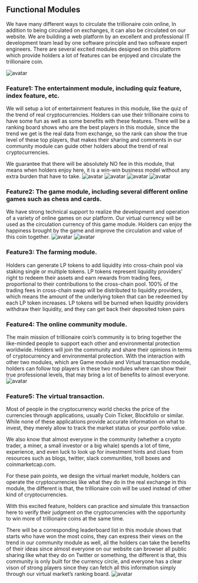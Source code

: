 ## Functional Modules
We have many different ways to circulate the trillionaire coin online, In addition to being circulated on exchanges, it can also be circulated on our website.
We are building a web platform by an excellent and professional IT development team lead by one software principle and two software expert engineers. There are several excited modules designed on this platform which provide holders a lot of features can be enjoyed and circulate the trillionaire coin.

![avatar](./pic/function-design.png)

### Feature1: The entertainment module, including quiz feature, index feature, etc.
We will setup a lot of entertainment features in this module, like the quiz of the trend of real cryptocurrencies. Holders can use their trillionaire coins to have some fun as well as some benefits with these features. There will be a ranking board shows who are the best players in this module, since the trend we get is the real data from exchange, so the rank can show the true level of these top players, that makes their sharing and comments in our community module can guide other holders about the trend of real cryptocurrencies.

We guarantee that there will be absolutely NO fee in this module, that means when holders enjoy here, it is a win-win business model without any extra burden that have to take. 
![avatar](./pic/feature1-1.png) 
![avatar](./pic/feature1-2.png)
![avatar](./pic/feature1-3.png) ![avatar](./pic/feature1-4.png)

### Feature2: The game module, including several different online games such as chess and cards.
We have strong technical support to realize the development and operation of a variety of online games on our platform. Our virtual currency will be used as the circulation currency of this game module. Holders can enjoy the happiness brought by the game and improve the circulation and value of this coin together.
![avatar](./pic/feature2-1.png) 
![avatar](./pic/feature2-2.png)

### Feature3: The farming module.
Holders can generate LP tokens to add liquidity into cross-chain pool via staking single or multiple tokens. LP tokens represent liquidity providers' right to redeem their assets and earn rewards from trading fees, proportional to their contributions to the cross-chain pool. 100% of the trading fees in cross-chain swap will be distributed to liquidity providers, which means the amount of the underlying token that can be redeemed by each LP token increases. LP tokens will be burned when liquidity providers withdraw their liquidity, and they can get back their deposited token pairs

### Feature4: The online community module.
The main mission of trillionaire coin’s community is to bring together the like-minded people to support each other and environmental protection worldwide. Holders will join the community and share their opinions in terms of cryptocurrency and environmental protection. With the interaction with other two modules, which are Game module and Virtual transaction module, holders can follow top players in these two modules where can show their true professional levels, that may bring a lot of benefits to almost everyone.
![avatar](./pic/feature4-1.png) 

### Feature5: The virtual transaction.
Most of people in the cryptocurrency world checks the price of the currencies through applications, usually Coin Ticker, Blockfolio or similar. While none of these applications provide accurate information on what to invest, they merely allow to track the market status or your portfolio value.

We also know that almost everyone in the community (whether a crypto trader, a miner, a small investor or a big whale) spends a lot of time, experience, and even luck to look up for investment hints and clues from resources such as blogs, twitter, slack communities, troll boxes and coinmarketcap.com.

For these pain points, we design the virtual market module, holders can operate the cryptocurrencies like what they do in the real exchange in this module, the different is that, the trillionaire coin will be used instead of other kind of cryptocurrencies.

With this excited feature, holders can practice and simulate this transaction here to verify their judgment on the cryptocurrencies with the opportunity to win more of trillionaire coins at the same time. 

There will be a corresponding leaderboard list in this module shows that starts who have won the most coins, they can express their views on the trend in our community module as well, all the holders can take the benefits of their ideas since almost everyone on our website can browser all public sharing like what they do on Twitter or something, the different is that, this community is only built for the currency circle, and everyone has a clear vison of strong players since they can fetch all this information simply through our virtual market’s ranking board.
![avatar](./pic/feature5-1.png) 